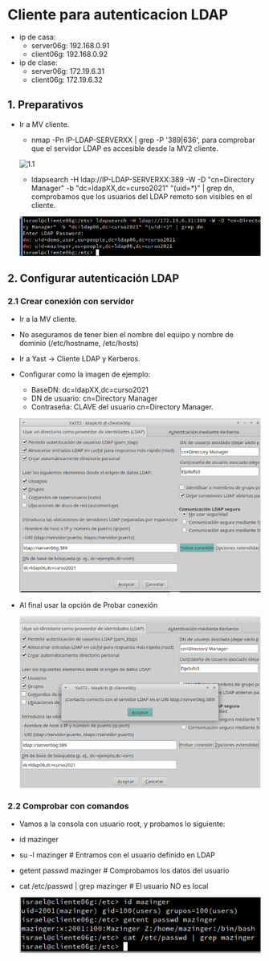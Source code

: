 #  Cliente para autenticacion LDAP

- ip de casa:
  - server06g: 192.168.0.91
  - client06g: 192.168.0.92
- ip de clase:
  - server06g: 172.19.6.31
  - client06g: 172.19.6.32

## 1. Preparativos

- Ir a MV cliente.
  - nmap -Pn IP-LDAP-SERVERXX | grep -P '389|636', para comprobar que el servidor LDAP es accesible desde la MV2 cliente.

   ![1.1]()

  - ldapsearch -H ldap://IP-LDAP-SERVERXX:389 -W -D "cn=Directory Manager" -b "dc=ldapXX,dc=curso2021" "(uid=*)" | grep dn, comprobamos que los usuarios del LDAP remoto son visibles en el cliente.

   ![1.2](https://github.com/IsraelLemos/add2021-israel-lemos/blob/master/Autenticacion-con-389-DS/img/Captura%20de%20pantalla_2020-11-30_09-05-26.png?raw=true)

## 2. Configurar autenticación LDAP

###  2.1 Crear conexión con servidor
  - Ir a la MV cliente.
  - No aseguramos de tener bien el nombre del equipo y nombre de dominio (/etc/hostname, /etc/hosts)
  - Ir a Yast -> Cliente LDAP y Kerberos.
  - Configurar como la imagen de ejemplo:
    - BaseDN: dc=ldapXX,dc=curso2021
    - DN de usuario: cn=Directory Manager
    - Contraseña: CLAVE del usuario cn=Directory Manager.

    ![2.1](https://github.com/IsraelLemos/add2021-israel-lemos/blob/master/Autenticacion-con-389-DS/img/Captura%20de%20pantalla_2020-11-30_08-51-22.png?raw=true)

  - Al final usar la opción de Probar conexión

    ![2.1.2](https://github.com/IsraelLemos/add2021-israel-lemos/blob/master/Autenticacion-con-389-DS/img/Captura%20de%20pantalla_2020-11-30_08-51-33.png?raw=true)


### 2.2 Comprobar con comandos

  - Vamos a la consola con usuario root, y probamos lo siguiente:
  - id mazinger
  - su -l mazinger # Entramos con el usuario definido en LDAP
  - getent passwd mazinger # Comprobamos los datos del usuario
  - cat /etc/passwd | grep mazinger # El usuario NO es local

    ![2.2](https://github.com/IsraelLemos/add2021-israel-lemos/blob/master/Autenticacion-con-389-DS/img/Captura%20de%20pantalla_2020-11-30_09-04-28.png?raw=true)
